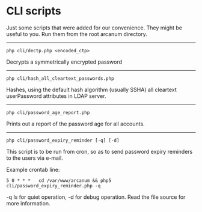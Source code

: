 CLI scripts
========

Just some scripts that were added for our convenience. They might be useful to you. Run them from the root arcanum directory.

----

    php cli/dectp.php <encoded_ctp>


Decrypts a symmetrically encrypted password

----

    php cli/hash_all_cleartext_passwords.php


Hashes, using the default hash algorithm (usually SSHA) all cleartext userPassword attributes in LDAP server.

----

    php cli/password_age_report.php

Prints out a report of the password age for all accounts.

----

    php cli/password_expiry_reminder [-q] [-d]

This script is to be run from cron, so as to send password expiry reminders to the users via e-mail.

Example crontab line:

    5 0 * * *   cd /var/www/arcanum && php5 cli/password_expiry_reminder.php -q

-q Is for quiet operation, -d for debug operation. Read the file source for more information.


